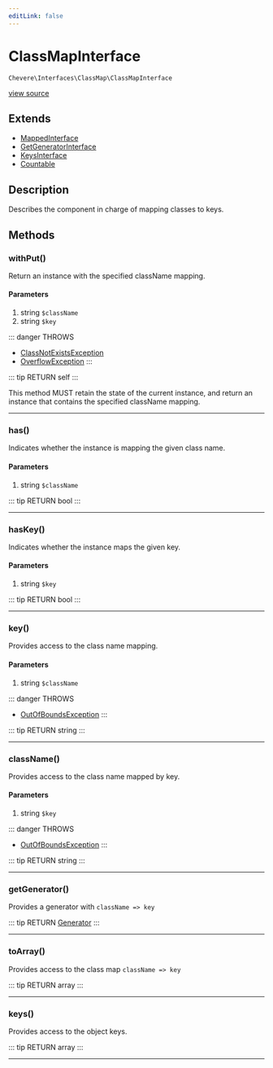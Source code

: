 ```yaml
---
editLink: false
---
```


# ClassMapInterface

`Chevere\Interfaces\ClassMap\ClassMapInterface`

[view source](https://github.com/chevere/chevere/blob/master/src/Chevere/Interfaces/ClassMap/ClassMapInterface.php)

## Extends

- [MappedInterface](../DataStructure/MappedInterface.md)
- [GetGeneratorInterface](../DataStructure/GetGeneratorInterface.md)
- [KeysInterface](../DataStructure/KeysInterface.md)
- [Countable](https://www.php.net/manual/class.countable)

## Description

Describes the component in charge of mapping classes to keys.

## Methods

### withPut()

Return an instance with the specified className mapping.

#### Parameters

1. string `$className`
2. string `$key`

::: danger THROWS
- [ClassNotExistsException](../../Exceptions/Core/ClassNotExistsException.md) 
- [OverflowException](../../Exceptions/Core/OverflowException.md) 
:::

::: tip RETURN
self
:::

This method MUST retain the state of the current instance, and return
an instance that contains the specified className mapping.

---

### has()

Indicates whether the instance is mapping the given class name.

#### Parameters

1. string `$className`

::: tip RETURN
bool
:::

---

### hasKey()

Indicates whether the instance maps the given key.

#### Parameters

1. string `$key`

::: tip RETURN
bool
:::

---

### key()

Provides access to the class name mapping.

#### Parameters

1. string `$className`

::: danger THROWS
- [OutOfBoundsException](../../Exceptions/Core/OutOfBoundsException.md) 
:::

::: tip RETURN
string
:::

---

### className()

Provides access to the class name mapped by key.

#### Parameters

1. string `$key`

::: danger THROWS
- [OutOfBoundsException](../../Exceptions/Core/OutOfBoundsException.md) 
:::

::: tip RETURN
string
:::

---

### getGenerator()

Provides a generator with `className => key`

::: tip RETURN
[Generator](https://www.php.net/manual/class.generator)
:::

---

### toArray()

Provides access to the class map `className => key`

::: tip RETURN
array
:::

---

### keys()

Provides access to the object keys.

::: tip RETURN
array
:::

---
